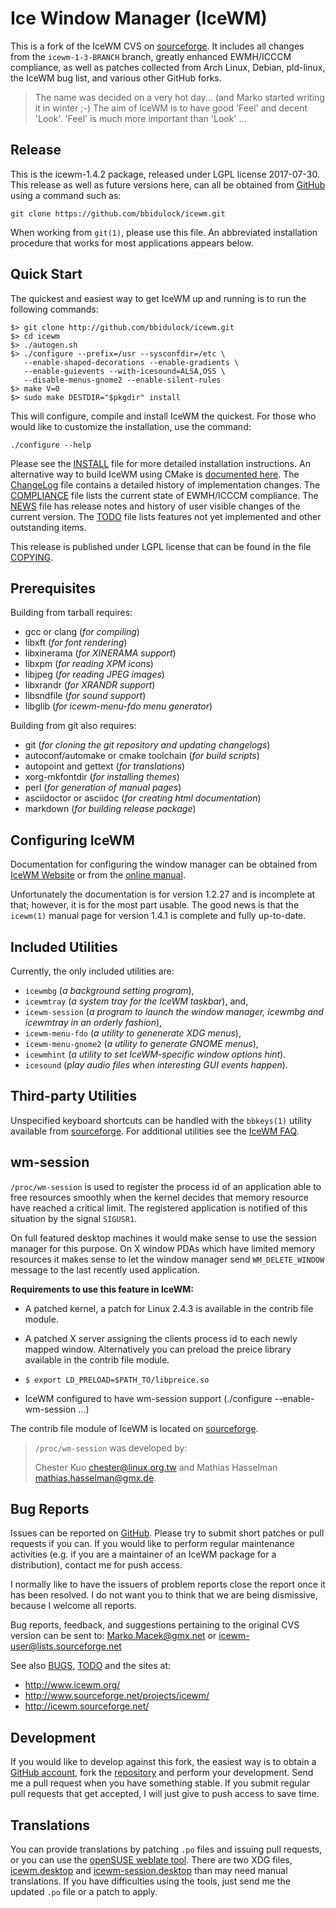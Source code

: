 [icewm -- read me first file.  2017-07-30]: #

Ice Window Manager (IceWM)
==========================

This is a fork of the IceWM CVS on [sourceforge][13].  It includes all changes
from the `icewm-1-3-BRANCH` branch, greatly enhanced EWMH/ICCCM compliance, as
well as patches collected from Arch Linux, Debian, pld-linux, the IceWM bug
list, and various other GitHub forks.

> The name was decided on a very hot day... (and Marko started writing it in
> winter ;-)  The aim of IceWM is to have good 'Feel' and decent 'Look'. 'Feel'
> is much more important than 'Look' ...


Release
-------

This is the icewm-1.4.2 package, released under LGPL license 2017-07-30.
This release as well as future versions here, can all be obtained from
[GitHub][1] using a command such as:

    git clone https://github.com/bbidulock/icewm.git

When working from `git(1)`, please use this file.  An abbreviated
installation procedure that works for most applications appears below.


Quick Start
-----------

The quickest and easiest way to get IceWM up and running is to run the
following commands:

    $> git clone http://github.com/bbidulock/icewm.git
    $> cd icewm
    $> ./autogen.sh
    $> ./configure --prefix=/usr --sysconfdir=/etc \
       --enable-shaped-decorations --enable-gradients \
       --enable-guievents --with-icesound=ALSA,OSS \
       --disable-menus-gnome2 --enable-silent-rules
    $> make V=0
    $> sudo make DESTDIR="$pkgdir" install

This will configure, compile and install IceWM the quickest.  For those who
would like to customize the installation, use the command:

    ./configure --help

Please see the [INSTALL][3] file for more detailed installation instructions.
An alternative way to build IceWM using CMake is [documented here][20].
The [ChangeLog][4] file contains a detailed history of implementation changes.
The [COMPLIANCE][5] file lists the current state of EWMH/ICCCM compliance.  The
[NEWS][6] file has release notes and history of user visible changes of the
current version.  The [TODO][7] file lists features not yet implemented and
other outstanding items.

This release is published under LGPL license that can be found in the file
[COPYING][8].

Prerequisites
-------------

Building from tarball requires:

 - gcc or clang (_for compiling_)
 - libxft (_for font rendering_)
 - libxinerama (_for XINERAMA support_)
 - libxpm (_for reading XPM icons_)
 - libjpeg (_for reading JPEG images_)
 - libxrandr (_for XRANDR support_)
 - libsndfile (_for sound support_)
 - libglib (_for icewm-menu-fdo menu generator_)

Building from git also requires:

 - git (_for cloning the git repository and updating changelogs_)
 - autoconf/automake or cmake toolchain (_for build scripts_)
 - autopoint and gettext (_for translations_)
 - xorg-mkfontdir (_for installing themes_)
 - perl (_for generation of manual pages_)
 - asciidoctor or asciidoc (_for creating html documentation_)
 - markdown (_for building release package_)


Configuring IceWM
-----------------

Documentation for configuring the window manager can be obtained from [IceWM
Website][14] or from the [online manual][16].

Unfortunately the documentation is for version 1.2.27 and is incomplete
at that; however, it is for the most part usable.
The good news is that the `icewm(1)` manual page for version 1.4.1
is complete and fully up-to-date.


Included Utilities
------------------

Currently, the only included utilities are:

 - `icewmbg` (_a background setting program_),
 - `icewmtray` (_a system tray for the IceWM taskbar_), and,
 - `icewm-session` (_a program to launch the window manager, icewmbg and
   icewmtray in an orderly fashion_),
 - `icewm-menu-fdo` (_a utility to genenerate XDG menus_),
 - `icewm-menu-gnome2` (_a utility to generate GNOME menus_),
 - `icewmhint` (_a utility to set IceWM-specific window options hint_).
 - `icesound` (_play audio files when interesting GUI events happen_).


Third-party Utilities
---------------------

Unspecified keyboard shortcuts can be handled with the `bbkeys(1)` utility
available from [sourceforge][17].  For additional utilities see the [IceWM
FAQ][15].


wm-session
----------

`/proc/wm-session` is used to register the process id of an application able to
free resources smoothly when the kernel decides that memory resource have
reached a critical limit. The registered application is notified of this
situation by the signal `SIGUSR1`.

On full featured desktop machines it would make sense to use the session
manager for this purpose. On X window PDAs which have limited memory resources
it makes sense to let the window manager send `WM_DELETE_WINDOW` message to the
last recently used application.


__Requirements to use this feature in IceWM:__

  - A patched kernel, a patch for Linux 2.4.3 is available in the contrib
    file module.

  - A patched X server assigning the clients process id to each newly
    mapped window. Alternatively you can preload the preice library
    available in the contrib file module.

  - `$ export LD_PRELOAD=$PATH_TO/libpreice.so`

  - IceWM configured to have wm-session support
    (./configure --enable-wm-session ...)

The contrib file module of IceWM is located on [sourceforge][12].


> `/proc/wm-session` was developed by:
>
> Chester Kuo <chester@linux.org.tw> and
> Mathias Hasselman <mathias.hasselman@gmx.de>.


Bug Reports
-----------

Issues can be reported on [GitHub][2].  Please try to submit short patches or
pull requests if you can.  If you would like to perform regular maintenance
activities (e.g. if you are a maintainer of an IceWM package for a
distribution), contact me for push access.

I normally like to have the issuers of problem reports close the report once
it has been resolved.  I do not want you to think that we are being dismissive,
because I welcome all reports.

Bug reports, feedback, and suggestions pertaining to the original CVS version
can be sent to: Marko.Macek@gmx.net or icewm-user@lists.sourceforge.net

See also [BUGS][9], [TODO][7] and the sites at:

  - http://www.icewm.org/
  - http://www.sourceforge.net/projects/icewm/
  - http://icewm.sourceforge.net/


Development
-----------

If you would like to develop against this fork, the easiest way is to obtain a
[GitHub account][10], fork the [repository][1] and perform your development.
Send me a pull request when you have something stable.  If you submit regular
pull requests that get accepted, I will just give to push access to save time.


Translations
------------

You can provide translations by patching `.po` files and issuing pull requests,
or you can use the [openSUSE weblate tool][11].  There are two XDG files,
[icewm.desktop][18] and [icewm-session.desktop][19] than may need manual
translations.  If you have difficulties using the tools, just send me the updated
`.po` file or a patch to apply.


[1]: https://github.com/bbidulock/icewm/
[2]: https://github.com/bbidulock/icewm/issues/
[3]: https://github.com/bbidulock/icewm/blob/1.4.2/INSTALL
[4]: https://github.com/bbidulock/icewm/blob/1.4.2/ChangeLog
[5]: https://github.com/bbidulock/icewm/blob/1.4.2/COMPLIANCE
[6]: https://github.com/bbidulock/icewm/blob/1.4.2/NEWS
[7]: https://github.com/bbidulock/icewm/blob/1.4.2/TODO
[8]: https://github.com/bbidulock/icewm/blob/1.4.2/COPYING
[9]: https://github.com/bbidulock/icewm/blob/1.4.2/BUGS
[10]: https://github.com/
[11]: http://l10n.opensuse.org/
[12]: http://sf.net/project/showfiles.php?group_id=31&release_id=31119
[13]: http://icewm.sourceforge.net/
[14]: http://www.icewm.org/
[15]: http://www.icewm.org/FAQ/IceWM-FAQ-11.html
[16]: https://github.com/bbidulock/icewm/blob/1.4.2/doc/icewm.adoc
[17]: http://bbkeys.sourceforge.net/
[18]: https://github.com/bbidulock/icewm/blob/1.4.2/lib/icewm.desktop
[19]: https://github.com/bbidulock/icewm/blob/1.4.2/lib/icewm-session.desktop
[20]: https://github.com/bbidulock/icewm/blob/1.4.2/INSTALL-cmakebuild.md

[ vim: set ft=markdown sw=4 tw=80 nocin nosi fo+=tcqlorn: ]: #

